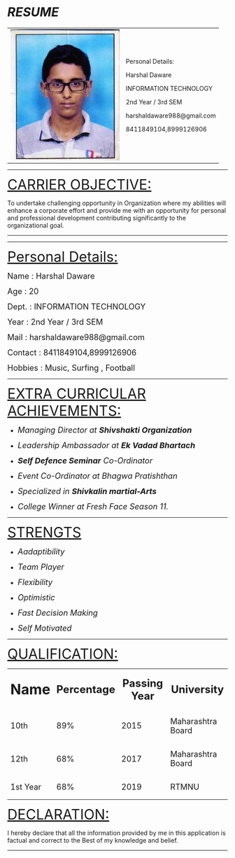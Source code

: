 <html>
<body>
    <h1><i>RESUME</i></h1>
    <table>
        <tr>
            <td><img src="photo.jpg" height="300" width="250"></td>
            <td><p>Personal Details:</p>
            <p>Harshal Daware</p>
            <p>INFORMATION TECHNOLOGY</p>
            <p>2nd Year / 3rd SEM</p>
            <p>harshaldaware988@gmail.com</p>
            <p>8411849104,8999126906</p></td>
        </tr>
    </table>
    <hr size="10 ps">
    <p><font size="6"><u>CARRIER OBJECTIVE:</u></font></p>
    <p>To undertake challenging opportunity in Organization where my abilities will enhance a corporate effort and provide me with an opportunity for personal and professional development contributing significantly to the organizational goal.</p>
    <hr size="4 ps">
        <hr size="4 ps">
        <p><font size="6"><u>Personal Details:</u></font></p>
        <p><font size="4">Name     :   Harshal Daware</font></p>
        <p><font size="4">Age      :   20</font></p>
        <p><font size="4">Dept.    :   INFORMATION TECHNOLOGY</font></p>
        <p><font size="4">Year     :   2nd Year / 3rd SEM</font></p>
        <p><font size="4">Mail     :   harshaldaware988@gmail.com</font></p>
        <p><font size="4">Contact  :   8411849104,8999126906</font></p>
        <p><font size="4">Hobbies  :   Music, Surfing , Football</font></p>
        <hr size="4 ps">
        <p><font size="6"><u>EXTRA CURRICULAR ACHIEVEMENTS:</u></font></p>
        <ul> 
            <p><li><font size="4"><i>Managing Director at <strong>Shivshakti Organization</strong></i></font></li></p>
            <p><li><font size="4"><i>Leadership Ambassador at <strong>Ek Vadad Bhartach</strong></i></font></li></p>
            <p><li><font size="4"><i><strong>Self Defence Seminar</strong> Co-Ordinator</i></font></li></p>
            <p><li><font size="4"><i>Event Co-Ordinator at Bhagwa Pratishthan</i></font></li></p>
            <p><li><font size="4"><i>Specialized in <strong>Shivkalin martial-Arts</strong></i></font></li></p>
            <p><li><font size="4"><i>College Winner at Fresh Face Season 11.</i></font></li></p>
        </ul>
        <hr size="4 ps">
        <p><font size="6"><u>STRENGTS</u></font></p>
        <ul> 
            <p><li><font size="4"><i>Aadaptibility</i></font></li></p>
            <p><li><font size="4"><i>Team Player</i></font></li></p>
            <p><li><font size="4"><i>Flexibility</i></font></li></p>
            <p><li><font size="4"><i>Optimistic</i></font></li></p>
            <p><li><font size="4"><i>Fast Decision Making</i></font></li></p>
            <p><li><font size="4"><i>Self Motivated</i></font></li></p>
        </ul>
        <hr size="4 ps">
    <p><font size="6"><u>QUALIFICATION:</u></font></p>       
     <table>
            <tr>
                <th><p><font size="6">Name</p></th>
                <th><p><font size="5">Percentage</font></p></th>
                <th><p><font size="5">Passing Year</font></p></th>
                <th><p><font size="5">University</font></p></th>
            </tr>
            <tr>
                <td><p><font size="4">10th</font></p></td>
                <td><p><font size="4">89%</font></p></td>
                <td><p><font size="4">2015</font></p></td>
                <td><p><font size="4">Maharashtra Board</font></p></td>
            </tr>
            <tr>
                <td><p><font size="4">12th</font></p></td>
                <td><p><font size="4">68%</font></p></td>
                <td><p><font size="4">2017</font></p></td>
                <td><p><font size="4">Maharashtra Board</font></p></td>
            </tr>
            <tr>
                <td><p><font size="4">1st Year</font></p></td>
                <td><p><font size="4">68%</font></p></td>
                <td><p><font size="4">2019</font></p></td>
                <td><p><font size="4">RTMNU</font></p></td>
            </tr>
     </table>
        <p><font size="6"><u>DECLARATION:</u></font></p>
        <p>I hereby declare that all the information provided by me in this application is factual and correct to the Best of my knowledge and belief.</p>
        <hr size="10 ps">
</body>
</html>
